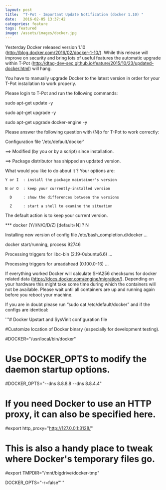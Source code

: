 ```yaml
---
layout: post
title:  "T-Pot - Important Update Notification (docker 1.10) "
date:   2016-02-05 13:37:42
categories: feature
tags: featured
image: /assets/images/docker.jpg
---
```



Yesterday Docker released version 1.10 (http://blog.docker.com/2016/02/docker-1-10/). While this release will
improve on security and bring lots of useful features the automatic upgrade within T-Pot (http://dtag-dev-sec.github.io/feature/2015/10/23/updated-docker.html) will hang.



You have to manually upgrade Docker to the latest version in order for your T-Pot installation to work properly.



Please login to T-Pot and run the following commands:

sudo apt-get update -y

sudo apt-get upgrade -y

sudo apt-get upgrade docker-engine -y



Please answer the following question with (N)o for T-Pot to work correctly:

Configuration file '/etc/default/docker'

 ==> Modified (by you or by a script) since installation.

 ==> Package distributor has shipped an updated version.

   What would you like to do about it ?  Your options are:

    Y or I  : install the package maintainer's version

    N or O  : keep your currently-installed version

      D     : show the differences between the versions

      Z     : start a shell to examine the situation

 The default action is to keep your current version.

*** docker (Y/I/N/O/D/Z) [default=N] ? N



Installing new version of config file /etc/bash_completion.d/docker ...

docker start/running, process 92746

Processing triggers for libc-bin (2.19-0ubuntu6.6) ...

Processing triggers for ureadahead (0.100.0-16) ...



If everything worked Docker will calculate SHA256 checksums for docker related data (https://docs.docker.com/engine/migration/). Depending on your hardware this might take some time during which the containers will not be available. Please wait until all containers are up and running again before you reboot your machine.



If you are in doubt please run “sudo cat /etc/default/docker” and if the configs are identical:

'''# Docker Upstart and SysVinit configuration file



#Customize location of Docker binary (especially for development testing).

\#DOCKER="/usr/local/bin/docker"



# Use DOCKER_OPTS to modify the daemon startup options.

\#DOCKER_OPTS="--dns 8.8.8.8 --dns 8.8.4.4"



# If you need Docker to use an HTTP proxy, it can also be specified here.

\#export http_proxy="http://127.0.0.1:3128/"



# This is also a handy place to tweak where Docker's temporary files go.

\#export TMPDIR="/mnt/bigdrive/docker-tmp"

DOCKER_OPTS="-r=false"'''
